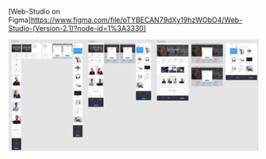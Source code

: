 [Web-Studio on Figma]https://www.figma.com/file/oTYBECAN79dXy19hzWObO4/Web-Studio-(Version-2.1)?node-id=1%3A3330)

![web-studio](web-studio.jpg)
